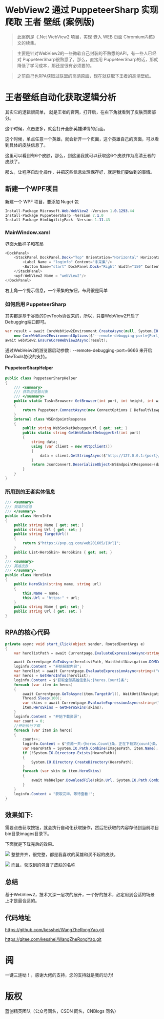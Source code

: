 # WebView2 通过 PuppeteerSharp 实现爬取 王者 壁纸 (案例版) 
> 此案例是《.Net WebView2 项目，实现 嵌入 WEB 页面 Chromium内核》文的续集。

>主要是针对WebView2的一些微软自己封装的不熟悉的API，有一些人已经对 PuppeteerSharp很熟悉了，那么，直接用 PuppeteerSharp的话，那就降低了学习成本，那还是很有必须要的。

>之前自己也RPA获取过联盟的高清原画，现在就获取下王者的高清壁纸。

# 王者壁纸自动化获取逻辑分析
其实它的逻辑很简单， 就是王者的官网，打开后，在右下角就看到了皮肤页面部分。

这个时候，点击更多，就会打开全部英雄详情的页面。

这个时候，单点任意一个英雄，就会新开一个页面，这个英雄自己的页面，可以看到具体的皮肤信息了。

这里可以看到有6个皮肤，那么，到这里我就可以获取这6个皮肤作为高清王者的皮肤了。

那么，让程序自动化操作，并把这些信息处理保存好，就是我们要做到的事情。


## 新建一个WPF项目

新建一个 WPF 项目，要添加 Nuget 包
```csharp
Install-Package Microsoft.Web.WebView2 -Version 1.0.1293.44
Install-Package PuppeteerSharp -Version 7.1.0
Install-Package HtmlAgilityPack -Version 1.11.43
```
### MainWindow.xaml
界面大致样子和布局
```csharp
<DockPanel>
    <StackPanel DockPanel.Dock="Top" Orientation="Horizontal" HorizontalAlignment="Right">
        <Label Name = "loginfo" Content="未采集"/>
        <Button Name="start" DockPanel.Dock="Right" Width="150" Content="开始采集" Click="start_Click"/>
    </StackPanel>
    <wpf:WebView2 Name = "webView2"/>
</DockPanel>
```

右上角一个提示信息，一个采集的按钮，布局很是简单

###  如何启用 PuppeteerSharp 
其实都是基于谷歌的DevTools协议来的，所以，只要WebView2开启了Debugging端口即可。
```csharp
var result = await CoreWebView2Environment.CreateAsync(null, System.IO.Path.Combine(AppDomain.CurrentDomain.BaseDirectory, "cache"),
    new CoreWebView2EnvironmentOptions($"--remote-debugging-port={Port}"));
await webView2.EnsureCoreWebView2Async(result);
```
通过WebVeiw2的游览器启动参数 : --remote-debugging-port=6666 来开启DevTools协议的支持。

#### PuppeteerSharpHelper
```csharp
public class PuppeteerSharpHelper
{
    /// <summary>
    /// 获取游览器对象
    /// </summary>
    public static Task<Browser> GetBrowser(int port, int height, int width)
    {
        return Puppeteer.ConnectAsync(new ConnectOptions { DefaultViewport = new ViewPortOptions() { Height = height, Width = width }, BrowserWSEndpoint = WSEndpointResponse.GetWebSocketDebuggerUrl(port) });
    }
    internal class WSEndpointResponse
    {
        public string WebSocketDebuggerUrl { get; set; }
        public static string GetWebSocketDebuggerUrl(int port)
        {
            string data;
            using (var client = new HttpClient())
            {
                data = client.GetStringAsync($"http://127.0.0.1:{port}/json/version").Result;
            }
            return JsonConvert.DeserializeObject<WSEndpointResponse>(data).WebSocketDebuggerUrl;
        }
    }
}
```

### 所用到的王者实体信息
```csharp
/// <summary>
/// 英雄的信息
/// </summary>
public class HeroInfo
{
    public string Name { get; set; }
    public string Url { get; set; }
    public string TargetUrl()
    {
        return $"https://pvp.qq.com/web201605/{Url}";
    }
    public List<HeroSkin> HeroSkins { get; set; }
}
/// <summary>
/// 英雄皮肤
/// </summary>
public class HeroSkin
{
    public HeroSkin(string name, string url)
    {
        this.Name = name;
        this.Url = "https:" + url;
    }
    public string Name { get; set; }
    public string Url { get; set; }
}
```
## RPA的核心代码
```csharp
private async void start_Click(object sender, RoutedEventArgs e)
{
    var herolistPath = await Currentpage.EvaluateExpressionAsync<string>("document.querySelector('body > div.wrapper > div.main > div:nth-child(3) > div.skin_center.fl > div.item_header > a').href");

    await Currentpage.GoToAsync(herolistPath, WaitUntilNavigation.DOMContentLoaded);
    loginfo.Content = "开始获取内容";
    var herolist = await Currentpage.EvaluateExpressionAsync<string>("document.querySelector('body > div.wrapper > div > div > div.herolist-box > div.herolist-content > ul').innerHTML");
    var heros = GetHeroInfos(herolist);
    loginfo.Content = $"获取全部英雄信息共:{heros.Count}条";
    foreach (var item in heros)
    {
        await Currentpage.GoToAsync(item.TargetUrl(), WaitUntilNavigation.DOMContentLoaded);
        Thread.Sleep(100);
        var skins = await Currentpage.EvaluateExpressionAsync<string>("document.querySelector('body > div.wrapper > div.zk-con1.zk-con > div > div > div.pic-pf > ul').innerHTML");
        item.HeroSkins = GetHeroSkins(skins);
    }
    loginfo.Content = "开始下载资源";
    var count = 0;
    //开始执行下载
    foreach (var item in heros)
    {
        count++;
        loginfo.Content = $"资源一共:{heros.Count}条，正在下载第{count}条，还剩下:{heros.Count - count}";
        var HearoPath = System.IO.Path.Combine(ImagesPath, item.Name);
        if (!System.IO.Directory.Exists(HearoPath))
        {
            System.IO.Directory.CreateDirectory(HearoPath);
        }
        foreach (var skin in item.HeroSkins)
        {
            await WebHelper.DownloadFile(skin.Url, System.IO.Path.Combine(HearoPath, $"{skin.Name}.jpg"));
        }
    }
    loginfo.Content = "获取完毕，等待查看!";
}
```
## 效果如下:
需要点击获取按钮，就会执行自动化获取操作，然后把获取的内容存储到当前项目bin目录images目录下。

下面就是下载完后的效果。

![](https://tupian.wanmeisys.com/markdown/1660060883775-f4cb6a1e-ff7c-4af5-afd2-01a2713de08c.png)
整整齐齐，很完整，都是我喜欢的英雄和买不起的皮肤。

![](https://tupian.wanmeisys.com/markdown/1660060903573-1c8b803a-8616-45f4-81fc-d2417eff16e7.png)
而且，获取到的包含了皮肤的名称

## 总结
基于WebView2，技术又深一层次的展开，一个好的技术，必定用到合适的场景上才是最合适的。

## 代码地址
https://github.com/kesshei/WangZheRongYao.git

https://gitee.com/kesshei/WangZheRongYao.git

# 阅

一键三连呦！，感谢大佬的支持，您的支持就是我的动力!

# 版权

蓝创精英团队（公众号同名，CSDN 同名，CNBlogs 同名）

